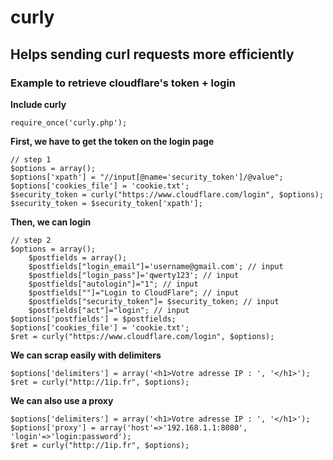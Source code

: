 # curly
## Helps sending curl requests more efficiently
### Example to retrieve cloudflare's token + login

**Include curly**

    require_once('curly.php');

**First, we have to get the token on the login page**

    // step 1
    $options = array();
    $options['xpath'] = "//input[@name='security_token']/@value";
    $options['cookies_file'] = 'cookie.txt';
    $security_token = curly("https://www.cloudflare.com/login", $options);
    $security_token = $security_token['xpath'];

**Then, we can login**

    // step 2
    $options = array();
		$postfields = array();
		$postfields["login_email"]='username@gmail.com'; // input 
		$postfields["login_pass"]='qwerty123'; // input 
		$postfields["autologin"]="1"; // input 
		$postfields[""]="Login to CloudFlare"; // input 
		$postfields["security_token"]= $security_token; // input 
		$postfields["act"]="login"; // input 
	$options['postfields'] = $postfields;
	$options['cookies_file'] = 'cookie.txt';
	$ret = curly("https://www.cloudflare.com/login", $options);

**We can scrap easily with delimiters**

	$options['delimiters'] = array('<h1>Votre adresse IP : ', '</h1>');
	$ret = curly("http://1ip.fr", $options);


**We can also use a proxy**

	$options['delimiters'] = array('<h1>Votre adresse IP : ', '</h1>');
	$options['proxy'] = array('host'=>'192.168.1.1:8080', 'login'=>'login:password');
	$ret = curly("http://1ip.fr", $options);